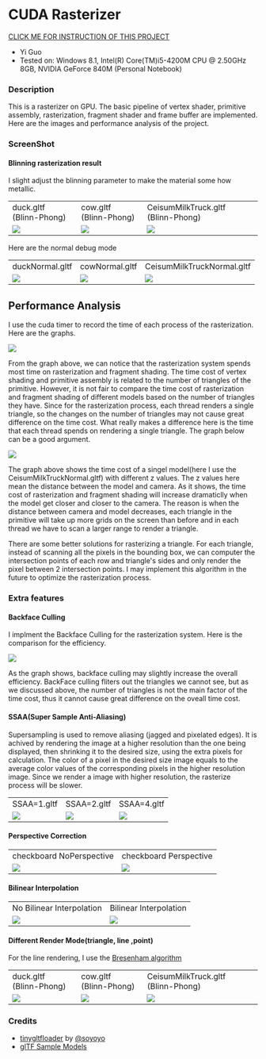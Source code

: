 CUDA Rasterizer
===============

[CLICK ME FOR INSTRUCTION OF THIS PROJECT](./INSTRUCTION.md)

* Yi Guo
* Tested on:  Windows 8.1, Intel(R) Core(TM)i5-4200M CPU @ 2.50GHz 8GB, NVIDIA GeForce 840M (Personal Notebook)

### Description
     
This is a rasterizer on GPU. The basic pipeline of vertex shader, primitive assembly, rasterization, fragment shader and frame buffer are implemented. Here are the images and performance analysis of the project.

### ScreenShot

#### Blinning rasterization result

I slight adjust the blinning parameter to make the material some how metallic.
<table class="image">
<tr>
	<td>duck.gltf (Blinn-Phong)</td>
	<td>cow.gltf (Blinn-Phong)</td>
	<td>CeisumMilkTruck.gltf (Blinn-Phong)</td>
</tr>
<tr>
	<td><img src="renders/duck.gif"/></td>
	<td><img src="renders/cow.gif"/></td>
	<td><img src="renders/CesiumMilkTruck.gif"/></td>
</tr>
</table>


Here are the normal debug mode
<table class="image">
<tr>
	<td>duckNormal.gltf </td>
	<td>cowNormal.gltf</td>
	<td>CeisumMilkTruckNormal.gltf</td>
</tr>
<tr>
	<td><img src="renders/duckNormal.gif"/></td>
	<td><img src="renders/cowNormal.gif"/></td>
	<td><img src="renders/CesiumMilkTruckNormal.gif"/></td>
</tr>
</table>

## Performance Analysis

I use the cuda timer to record the time of each process of the rasterization. Here are the graphs.

![](./renders/TimeCost1.png)

From the graph above, we can notice that the rasterization system spends most time on rasterization and fragment shading. The time cost of vertex shading and primitive assembly is related to the number of triangles of the primitive. However, it is not fair to compare the time cost of rasterization and fragment shading of different models based on the number of triangles they have. Since for the rasterization process, each thread renders a single triangle, so the changes on the number of triangles may not cause great difference on the time cost. What really makes a difference here is the time that each thread spends on rendering a single triangle. The graph below can be a good argument.

![](./renders/TimeCost2.png)

The graph above shows the time cost of a singel model(here I use the CeisumMilkTruckNormal.gltf) with different z values. The z values here mean the distance between the model and camera. As it shows, the time cost of rasterization and fragment shading will increase dramaticlly when the model get closer and closer to the camera. The reason is when the distance between camera and model decreases, each triangle in the primitive will take up more grids on the screen than before and in each thread we have to scan a larger range to render a triangle. 

There are some better solutions for rasterizing a triangle. For each triangle, instead of scanning all the pixels in the bounding box, we can computer the intersection points of each row and triangle's sides and only render the pixel between 2 intersection points. I may implement this algorithm in the future to optimize the rasterization process.

### Extra features

#### Backface Culling

I implment the Backface Culling for the rasterization system. Here is the comparison for the efficiency.

![](./renders/BackFace_Culling_Plot.png)

As the graph shows, backface culling may slightly increase the overall efficiency. BackFace culling fliters out the triangles we cannot see, but as we discussed above, the number of triangles is not the main factor of the time cost, thus it cannot cause great difference on the oveall time cost.

#### SSAA(Super Sample Anti-Aliasing)

Supersampling is used to remove aliasing (jagged and pixelated edges). It is achived by rendering the image at a higher resolution than the one being displayed, then shrinking it to the desired size, using the extra pixels for calculation. The color of a pixel in the desired size image equals to the average color values of the corresponding pixels in the higher resolution image. Since we render a image with higher resolution, the rasterize process will be slower.

<table class="image">
<tr>
	<td>SSAA=1.gltf </td>
	<td>SSAA=2.gltf</td>
	<td>SSAA=4.gltf</td>
</tr>
<tr>
	<td><img src="renders/SSAA1.png"/></td>
	<td><img src="renders/SSAA2.png"/></td>
	<td><img src="renders/SSAA4.png"/></td>
</tr>
</table>

#### Perspective Correction

<table class="image">
<tr>
	<td>checkboard NoPerspective</td>
	<td>checkboard Perspective</td>
</tr>
<tr>
	<td><img src="renders/checkboardNoPerspective.gif"/></td>
	<td><img src="renders/checkboardPerspective.gif"/></td>
</tr>
</table>

#### Bilinear Interpolation

<table class="image">
<tr>
	<td>No Bilinear Interpolation</td>
	<td>Bilinear Interpolation</td>
</tr>
<tr>
	<td><img src="renders/Nobilinear.png"/></td>
	<td><img src="renders/Bilinear.png"/></td>
</tr>
</table>

#### Different Render Mode(triangle, line ,point)

For the line rendering, I use the [Bresenham algorithm](https://en.wikipedia.org/wiki/Bresenham%27s_line_algorithm)
<table class="image">
<tr>
	<td>duck.gltf (Blinn-Phong)</td>
	<td>cow.gltf (Blinn-Phong)</td>
	<td>CeisumMilkTruck.gltf (Blinn-Phong)</td>
</tr>
<tr>
	<td><img src="renders/duckDifferentMode.gif"/></td>
	<td><img src="renders/cowDifferentMode.gif"/></td>
	<td><img src="renders/CesiumMilkTruckDifferentMode.gif"/></td>
</tr>
</table>

### Credits

* [tinygltfloader](https://github.com/syoyo/tinygltfloader) by [@soyoyo](https://github.com/syoyo)
* [glTF Sample Models](https://github.com/KhronosGroup/glTF/blob/master/sampleModels/README.md)
